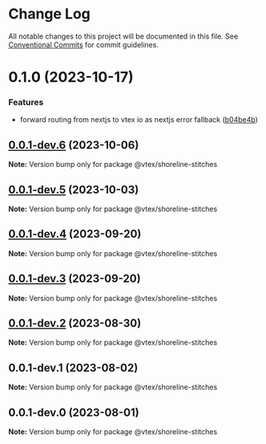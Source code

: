 # Change Log

All notable changes to this project will be documented in this file.
See [Conventional Commits](https://conventionalcommits.org) for commit guidelines.

# 0.1.0 (2023-10-17)

### Features

- forward routing from nextjs to vtex io as nextjs error fallback ([b04be4b](https://github.com/vtex/shoreline/commit/b04be4bae9d20124443e762c661d7719cdb3d22d))

## [0.0.1-dev.6](https://github.com/vtex/shoreline/compare/@vtex/shoreline-stitches@0.0.1-dev.5...@vtex/shoreline-stitches@0.0.1-dev.6) (2023-10-06)

**Note:** Version bump only for package @vtex/shoreline-stitches

## [0.0.1-dev.5](https://github.com/vtex/shoreline/compare/@vtex/shoreline-stitches@0.0.1-dev.4...@vtex/shoreline-stitches@0.0.1-dev.5) (2023-10-03)

**Note:** Version bump only for package @vtex/shoreline-stitches

## [0.0.1-dev.4](https://github.com/vtex/shoreline/compare/@vtex/shoreline-stitches@0.0.1-dev.3...@vtex/shoreline-stitches@0.0.1-dev.4) (2023-09-20)

**Note:** Version bump only for package @vtex/shoreline-stitches

## [0.0.1-dev.3](https://github.com/vtex/shoreline/compare/@vtex/shoreline-stitches@0.0.1-dev.2...@vtex/shoreline-stitches@0.0.1-dev.3) (2023-09-20)

**Note:** Version bump only for package @vtex/shoreline-stitches

## [0.0.1-dev.2](https://github.com/vtex/shoreline/compare/@vtex/shoreline-stitches@0.0.1-dev.1...@vtex/shoreline-stitches@0.0.1-dev.2) (2023-08-30)

**Note:** Version bump only for package @vtex/shoreline-stitches

## 0.0.1-dev.1 (2023-08-02)

**Note:** Version bump only for package @vtex/shoreline-stitches

## 0.0.1-dev.0 (2023-08-01)

**Note:** Version bump only for package @vtex/shoreline-stitches
